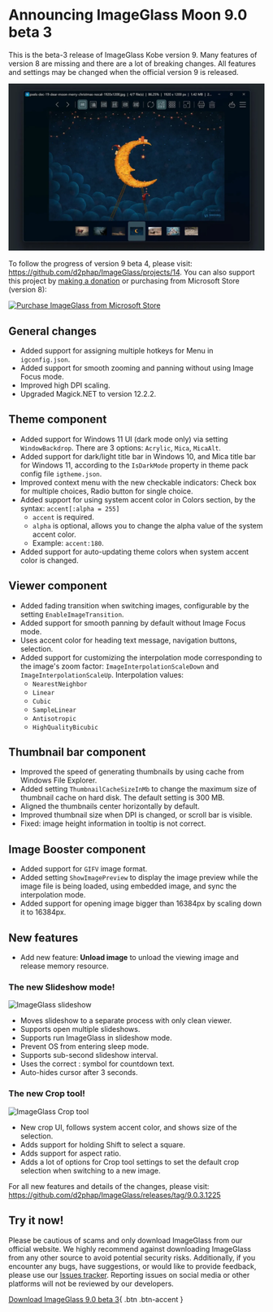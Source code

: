 # Announcing ImageGlass Moon 9.0 beta 3
This is the beta-3 release of ImageGlass Kobe version 9. Many features of version 8 are missing and there are a lot of breaking changes. All features and settings may be changed when the official version 9 is released.

![ImageGlass Moon 9.0 beta 3](https://raw.githubusercontent.com/ImageGlass/releases/main/screenshots/v9.0-beta-3/9.0b3_1.webp)

To follow the progress of version 9 beta 4, please visit: https://github.com/d2phap/ImageGlass/projects/14. You can also support this project by [making a donation](https://github.com/sponsors/d2phap) or purchasing from Microsoft Store (version 8):

[![Purchase ImageGlass from Microsoft Store](https://imageglass.org/img/ms-store-badge-dark.svg)](https://www.microsoft.com/store/productId/9N33VZK3C7TH?cid=ig_website_bag&referrer=appbadge&source=imageglass.org)


## General changes
- Added support for assigning multiple hotkeys for Menu in `igconfig.json`.
- Added support for smooth zooming and panning without using Image Focus mode.
- Improved high DPI scaling.
- Upgraded Magick.NET to version 12.2.2.


## Theme component
- Added support for Windows 11 UI (dark mode only) via setting `WindowBackdrop`. There are 3 options: `Acrylic`, `Mica`, `MicaAlt`.
- Added support for dark/light title bar in Windows 10, and Mica title bar for Windows 11, according to the `IsDarkMode` property in theme pack config file `igtheme.json`.
- Improved context menu with the new checkable indicators: Check box for multiple choices, Radio button for single choice.
- Added support for using system accent color in Colors section, by the syntax: `accent[:alpha = 255]`
  + `accent` is required.
  + `alpha` is optional, allows you to change the alpha value of the system accent color.
  + Example: `accent:180`.
- Added support for auto-updating theme colors when system accent color is changed.


## Viewer component
- Added fading transition when switching images, configurable by the setting `EnableImageTransition`.
- Added support for smooth panning by default without Image Focus mode.
- Uses accent color for heading text message, navigation buttons, selection.
- Added support for customizing the interpolation mode corresponding to the image's zoom factor: `ImageInterpolationScaleDown` and `ImageInterpolationScaleUp`. Interpolation values:
  + `NearestNeighbor`
  + `Linear`
  + `Cubic`
  + `SampleLinear`
  + `Antisotropic`
  + `HighQualityBicubic`
 

## Thumbnail bar component
- Improved the speed of generating thumbnails by using cache from Windows File Explorer.
- Added setting `ThumbnailCacheSizeInMb` to change the maximum size of thumbnail cache on hard disk. The default setting is 300 MB.
- Aligned the thumbnails center horizontally by default.
- Improved thumbnail size when DPI is changed, or scroll bar is visible.
- Fixed: image height information in tooltip is not correct.


## Image Booster component
- Added support for `GIFV` image format.
- Added setting `ShowImagePreview` to display the image preview while the image file is being loaded, using embedded image, and sync the interpolation mode.
- Added support for opening image bigger than 16384px by scaling down it to 16384px.


## New features
- Add new feature: **Unload image** to unload the viewing image and release memory resource.

### The new Slideshow mode!
![ImageGlass slideshow](https://user-images.githubusercontent.com/3154213/209127923-4080f530-6181-4c48-bcbe-a46289d03c05.png)
- Moves slideshow to a separate process with only clean viewer.
- Supports open multiple slideshows.
- Supports run ImageGlass in slideshow mode.
- Prevent OS from entering sleep mode.
- Supports sub-second slideshow interval.
- Uses the correct : symbol for countdown text.
- Auto-hides cursor after 3 seconds.


### The new Crop tool!
![ImageGlass Crop tool](https://user-images.githubusercontent.com/3154213/209128884-be00f170-7169-4961-95d0-d412502f8f32.png)
- New crop UI, follows system accent color, and shows size of the selection.
- Adds support for holding Shift to select a square.
- Adds support for aspect ratio.
- Adds a lot of options for Crop tool settings to set the default crop selection when switching to a new image.


For all new features and details of the changes, please visit: https://github.com/d2phap/ImageGlass/releases/tag/9.0.3.1225


## Try it now!
Please be cautious of scams and only download ImageGlass from our official website. We highly recommend against downloading ImageGlass from any other source to avoid potential security risks. Additionally, if you encounter any bugs, have suggestions, or would like to provide feedback, please use our [Issues tracker](https://github.com/d2phap/ImageGlass/issues). Reporting issues on social media or other platforms will not be reviewed by our developers.


[Download ImageGlass 9.0 beta 3](https://imageglass.org/release/imageglass-9.0-beta-3-39){ .btn .btn-accent }
